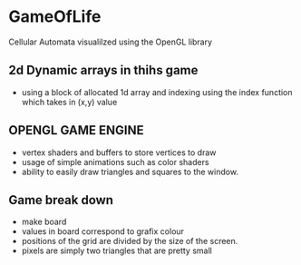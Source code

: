 # GameOfLife
Cellular Automata visualilzed using the OpenGL library

## 2d Dynamic arrays in thihs game
- using a block of allocated 1d array and indexing using the index function which takes in (x,y) value


## OPENGL GAME ENGINE
- vertex shaders and buffers to store vertices to draw
- usage of simple animations such as color shaders 
- ability to easily draw triangles and squares to the window.


## Game break down
- make board
- values in board correspond to grafix colour
- positions of the grid are divided by the size of the screen.
- pixels are simply two triangles that are pretty small
